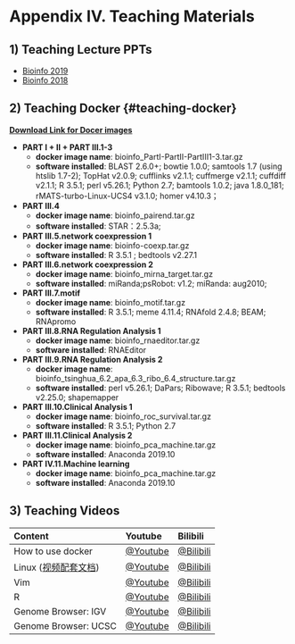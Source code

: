 # Appendix IV. Teaching Materials

## 1\) Teaching Lecture PPTs

* [Bioinfo 2019](https://cloud.tsinghua.edu.cn/d/b707e65b559549069938/?p=/bioinfo2019&mode=list)
* [Bioinfo 2018](https://cloud.tsinghua.edu.cn/d/b707e65b559549069938/?p=/bioinfo2018&mode=list)

## 2\) Teaching Docker {#teaching-docker}

[**Download Link for Docer images**](https://cloud.tsinghua.edu.cn/d/747db0edd36449289b6f/?p=/Docker&mode=list)

* **PART I + II + PART III.1-3**
  * **docker image name**: bioinfo\_PartI-PartII-PartIII1-3.tar.gz
  * **software installed**: BLAST 2.6.0+; bowtie 1.0.0; samtools 1.7 \(using htslib 1.7-2\); TopHat v2.0.9; cufflinks v2.1.1; cuffmerge v2.1.1; cuffdiff v2.1.1; R 3.5.1; perl v5.26.1; Python 2.7; bamtools 1.0.2; java 1.8.0\_181; rMATS-turbo-Linux-UCS4 v3.1.0; homer v4.10.3；
* **PART III.4**
  * **docker image name**: bioinfo\_pairend.tar.gz
  * **software installed**: STAR：2.5.3a;
* **PART III.5.network coexpression 1**
  * **docker image name**: bioinfo\-coexp.tar.gz
  * **software installed**: R 3.5.1 ; bedtools v2.27.1 
* **PART III.6.network coexpression 2**  
  * **docker image name**: bioinfo_mirna_target.tar.gz
  * **software installed**: miRanda;psRobot: v1.2; miRanda: aug2010; 
* **PART III.7.motif**
  * **docker image name**: bioinfo_motif.tar.gz
  * **software installed**: R 3.5.1; meme 4.11.4; RNAfold 2.4.8; BEAM; RNApromo 
* **PART III.8.RNA Regulation Analysis 1** 
  * **docker image name**:  bioinfo_rnaeditor.tar.gz
  * **software installed**:   RNAEditor
* **PART III.9.RNA Regulation Analysis 2**
  * **docker image name**: bioinfo_tsinghua_6.2_apa_6.3_ribo_6.4_structure.tar.gz
  * **software installed**:  perl v5.26.1; DaPars; Ribowave; R 3.5.1; bedtools v2.25.0; shapemapper 
* **PART III.10.Clinical Analysis 1** 
  * **docker image name**: bioinfo_roc_survival.tar.gz
  * **software installed**: R 3.5.1; Python 2.7 
* **PART III.11.Clinical Analysis 2** 
  * **docker image name**: bioinfo_pca_machine.tar.gz
  * **software installed**: Anaconda 2019.10
* **PART IV.11.Machine learning** 
  * **docker image name**: bioinfo_pca_machine.tar.gz
  * **software installed**: Anaconda 2019.10

## 3\) Teaching Videos

| Content | Youtube | Bilibili |
| :--- | :--- | :--- |
| How to use docker | [@Youtube](https://youtu.be/vp0t2T1KFG4) | [@Bilibili](https://www.bilibili.com/video/av66604789?pop_share=1) |
| Linux \([视频配套文档](https://lulab1.gitbook.io/training/part-i.-programming-skills/2.linux)\) | [@Youtube](https://youtu.be/cOmJvMjn5CU)  | [@Bilibili](https://player.bilibili.com/player.html?aid=30590225&cid=53392482&page=1)  |
| Vim |  [@Youtube](https://youtu.be/isKMZMlSWa0) |  [@Bilibili](https://www.bilibili.com/video/av66604626?pop_share=1) |
| R | [@Youtube](https://youtu.be/A0YKZgxvpXM) |  [@Bilibili](https://player.bilibili.com/player.html?aid=30590474&cid=53392848&page=1) |
| Genome Browser: IGV | [@Youtube](https://youtu.be/6_1ZcVw7ptU) | [@Bilibili](https://www.bilibili.com/video/av30448472/) |
| Genome Browser: UCSC | [@Youtube](https://youtu.be/eTgEtfI65hA) | [@Bilibili](https://www.bilibili.com/video/av30448417) |

